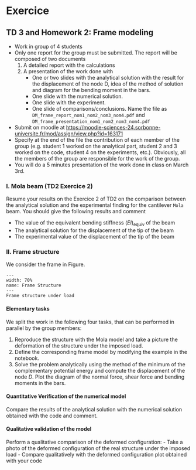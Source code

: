 # Exercice 

## TD 3 and Homework 2: Frame modeling 

- Work in group of 4 students
- Only one report for the group must be submitted. The report will be composed of two documents
    1. A detailed report with the calculations
    2. A presentation of the work done with
        - One or two slides with the analytical solution with the result for the displacement of the node D, idea of the method of solution and diagram for the bending moment in the bars.
        - One slide with the numerical solution.
        - One slide with the experiment.
        - One slide of comparisons/conclusions.
    Name the file as `DM_frame_report_nom1_nom2_nom3_nom4.pdf` and `DM_frame_presentation_nom1_nom2_nom3_nom4.pdf`
- Submit on moodle at https://moodle-sciences-24.sorbonne-universite.fr/mod/assign/view.php?id=163171
- Specify at the end of the file the contribution of each member of the group (e.g. student 1 worked on the analytical part, student 2 and 3 worked on the code, student 4 on  the experiments, etc.). Obviously, all the members of the group are responsible for the work of the group.
- You will do a 5 minutes presentation of the work done in class on March 3rd.

### I. Mola beam (TD2 Exercice 2)

Resume your results on the Exercice 2 of TD2 on the comparison between the analytical solution and the experimental finding for the cantilever `Mola` beam. You should give the following results and comment
- The value of the equivalent bending stiffness $(EI)_\mathrm{equiv}$ of the beam
- The analytical solution for the displacement of the tip of the beam
- The experimental value of the displacement of the tip of the beam

### II. Frame structure

We consider the frame in Figure. 

```{figure} frame.png
---
width: 70%
name: Frame Structure
---
Frame structure under load
```

####  Elementary tasks

We split the work in the following four tasks, that can be performed in parallel by the group members:

1. Reproduce the structure with the Mola model and take a picture the deformation of the structure under the imposed load.
2. Define the corresponding frame model by modifying the example in the notebook.
3. Solve the problem analytically using the method of the minimum of the complementary potential energy and compute the displacement of the node $D$. Plot the diagram of the normal force, shear force and bending moments in the bars.

#### Quantitative Verification of the numerical model

Compare the results of the analytical solution with the numerical solution obtained with the code and comment.

#### Qualitative validation of the model

Perform a qualitative comparison of the deformed configuration:
    - Take a photo of the deformed configuration of the real structure under the imposed load
    - Compare qualitatively with the deformed configuration plot obtained with your code
